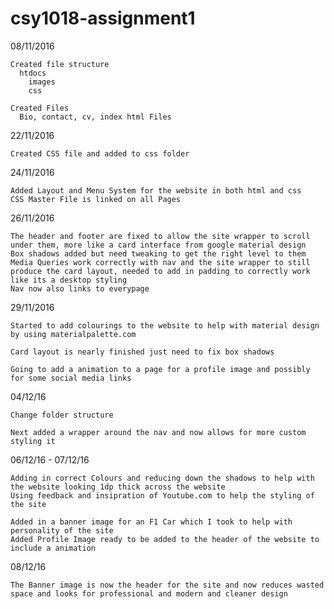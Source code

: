 # csy1018-assignment1

  08/11/2016

    Created file structure
      htdocs
        images
        css

    Created Files
      Bio, contact, cv, index html Files


  22/11/2016

    Created CSS file and added to css folder

  24/11/2016

    Added Layout and Menu System for the website in both html and css
    CSS Master File is linked on all Pages

  26/11/2016

    The header and footer are fixed to allow the site wrapper to scroll under them, more like a card interface from google material design
    Box shadows added but need tweaking to get the right level to them
    Media Queries work correctly with nav and the site wrapper to still produce the card layout, needed to add in padding to correctly work like its a desktop styling
    Nav now also links to everypage

  29/11/2016

    Started to add colourings to the website to help with material design by using materialpalette.com

    Card layout is nearly finished just need to fix box shadows

    Going to add a animation to a page for a profile image and possibly for some social media links

  04/12/16

    Change folder structure

    Next added a wrapper around the nav and now allows for more custom styling it

  06/12/16 - 07/12/16

    Adding in correct Colours and reducing down the shadows to help with the website looking 1dp thick across the website
    Using feedback and insipration of Youtube.com to help the styling of the site

    Added in a banner image for an F1 Car which I took to help with personality of the site
    Added Profile Image ready to be added to the header of the website to include a animation

  08/12/16

    The Banner image is now the header for the site and now reduces wasted space and looks for professional and modern and cleaner design
